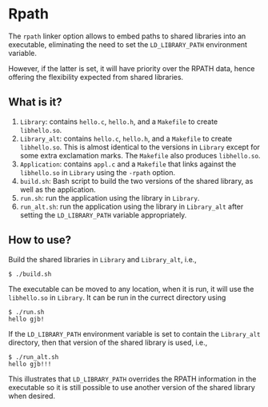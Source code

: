 # Rpath
The `rpath` linker option allows to embed paths to shared libraries into
an executable, eliminating the need to set the `LD_LIBRARY_PATH`
environment variable.

However, if the latter is set, it will have priority over the RPATH
data, hence offering the flexibility expected from shared libraries.

## What is it?
1. `Library`: contains `hello.c`, `hello.h`, and a `Makefile` to create `libhello.so`.
1. `Library_alt`: contains `hello.c`, `hello.h`, and a `Makefile` to create `libhello.so`.
    This is almost identical to the versions in `Library` except for some extra exclamation
    marks.  The `Makefile` also produces `libhello.so`.
1. `Application`: contains `appl.c` and a `Makefile` that links against the `libhello.so`
    in `Library` using the `-rpath` option.
1. `build.sh`: Bash script to build the two versions of the shared library, as well as the
    application.
1. `run.sh`: run the application using the library in `Library`.
1. `run_alt.sh`: run the application using the library in `Library_alt` after setting the
    `LD_LIBRARY_PATH` variable appropriately.

## How to use?
Build the shared libraries in `Library` and `Library_alt`, i.e.,
```
$ ./build.sh
```

The executable can be moved to any location, when it is run, it will use the `libhello.so`
in `Library`.  It can be run in the currect directory using
```
$ ./run.sh
hello gjb!
```

If the `LD_LIBRARY_PATH` environment variable is set to contain the `Library_alt`
directory, then that version of the shared library is used, i.e.,
```
$ ./run_alt.sh
hello gjb!!!
```
This illustrates that `LD_LIBRARY_PATH` overrides the RPATH information in the executable
so it is still possible to use another version of the shared library when desired.
